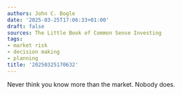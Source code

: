 ```yaml
---
authors: John C. Bogle
date: '2025-03-25T17:06:33+01:00'
draft: false
sources: The Little Book of Common Sense Investing
tags:
- market risk
- decision making
- planning
title: '20250325170632'
---
```


Never think you know more than the market. Nobody does.